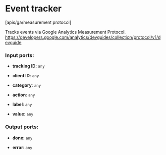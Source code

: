 # Event tracker

[apis/ga/measurement protocol]

Tracks events via Google Analytics Measurement Protocol.
https://developers.google.com/analytics/devguides/collection/protocol/v1/devguide

### Input ports:

* __tracking ID__: `any`


* __client ID__: `any`


* __category__: `any`


* __action__: `any`


* __label__: `any`


* __value__: `any`

### Output ports:

* __done__: `any`


* __error__: `any`

